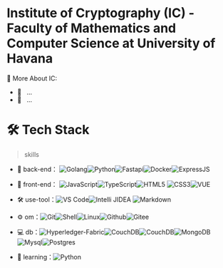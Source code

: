 # Institute of Cryptography (IC) - Faculty of Mathematics and Computer Science at University of Havana

🧐 More About IC:
- 🤝 &nbsp; ...
- 🌱 &nbsp; ...

# 🛠 Tech Stack

> skills

- 🔭 back-end： ![Golang](https://img.shields.io/badge/-Golang-gray?style=flat-circle&logo=go)![Python](https://img.shields.io/badge/-Python-green?style=flat-circle&logo=python)![Fastapi](https://img.shields.io/badge/-Fastapi-white?style=flat-circle&logo=fastapi)![Docker](https://img.shields.io/badge/-Docker-blue?style=flat-circle&logo=Docker)![ExpressJS](https://img.shields.io/badge/-ExpressJS-green?style=flat-circle&logo=express)

- 👯 front-end： ![JavaScript](https://img.shields.io/badge/-JavaScript-yellow?style=flat-circle&logo=javascript)![TypeScript](https://img.shields.io/badge/-TypeScript-yellow?style=flat-circle&logo=typescript)![HTML5](https://img.shields.io/badge/-HTML5-yellow?style=flat-circle&logo=html5) ![CSS3](https://img.shields.io/badge/-CSS3-yellow?style=flat-circle&logo=css3)![VUE](https://img.shields.io/badge/-VUE-blue?style=flat-circle&logo=VUE)

- :hammer_and_wrench: use-tool：![VS Code](https://img.shields.io/badge/-VSCode-blue?style=flat-circle&logo=VSCode)![Intelli JIDEA](https://img.shields.io/badge/-IntelliJIDEA-black?style=flat-circle&logo=IntelliJIDEA) ![Markdown](https://img.shields.io/badge/-Markdown-black?style=flat-circle&logo=markdown)

- ⚙️ om：![Git](https://img.shields.io/badge/-Git-yellow?style=flat-circle&logo=git)![Shell](https://img.shields.io/badge/-Shell-red?style=flat-circle&logo=shell)![Linux](https://img.shields.io/badge/-Linux-gray?style=flat-circle&logo=Linux)![Github](https://img.shields.io/badge/-GitHub-black?style=flat-circle&logo=GitHub)![Gitee](https://img.shields.io/badge/-Gitee-red?style=flat-circle&logo=Gitee)

- 💻 db：![Hyperledger-Fabric](https://img.shields.io/badge/-Hyperledger-black?style=flat-circle&logo=Hyperledger)![CouchDB](https://img.shields.io/badge/-CouchDB-blue?style=flat-circle&logo=CouchBase)![CouchDB](https://img.shields.io/badge/-CouchDB-blue?style=flat-circle&logo=CouchBase)![MongoDB](https://img.shields.io/badge/-MongoDB-blue?style=flat-circle&logo=MongoDB)![Mysql](https://img.shields.io/badge/-Mysql-white?style=flat-circle&logo=mysql)![Postgres](https://img.shields.io/badge/-Postgresql-white?style=flat-circle&logo=postgresql)

- 🌱 learning：![Python](https://img.shields.io/badge/-Python-yellow?style=flat-circle&logo=Python)
